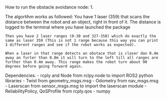 How to run the obstacle avoidance node:
    1.

The algortihm works as followed: 
    You have 1 laser (359) that scans the distance between the robot and an object, right in front of it. The distance is logged to the terminal where you have launched the package

    Then you have 2 laser ranges (0-30 and 327-358) which do exactly the same as laser 359 (This is not 1 range because this way you can print 3 different ranges and see if the robot works as expected).

    When a laser in that range detects an obstace that is closer dan 0.4m away an furter than 0.0m it will turn to the left till all ranges are further than 0.4m away. This range makes the robot turn about 90 degrees before going forward again.

Dependencies: 
    - rcply and Node from rclpy.node to import ROS2 python libraries
    - Twist from geometry_msgs.msg
    - Odometry from nav_msgs.msg
    - Laserscan from sensor_msgs.msg to import the laserscan module
    - ReliabilityPolicy, QoSProfile from rcply.qos
    - numpy

